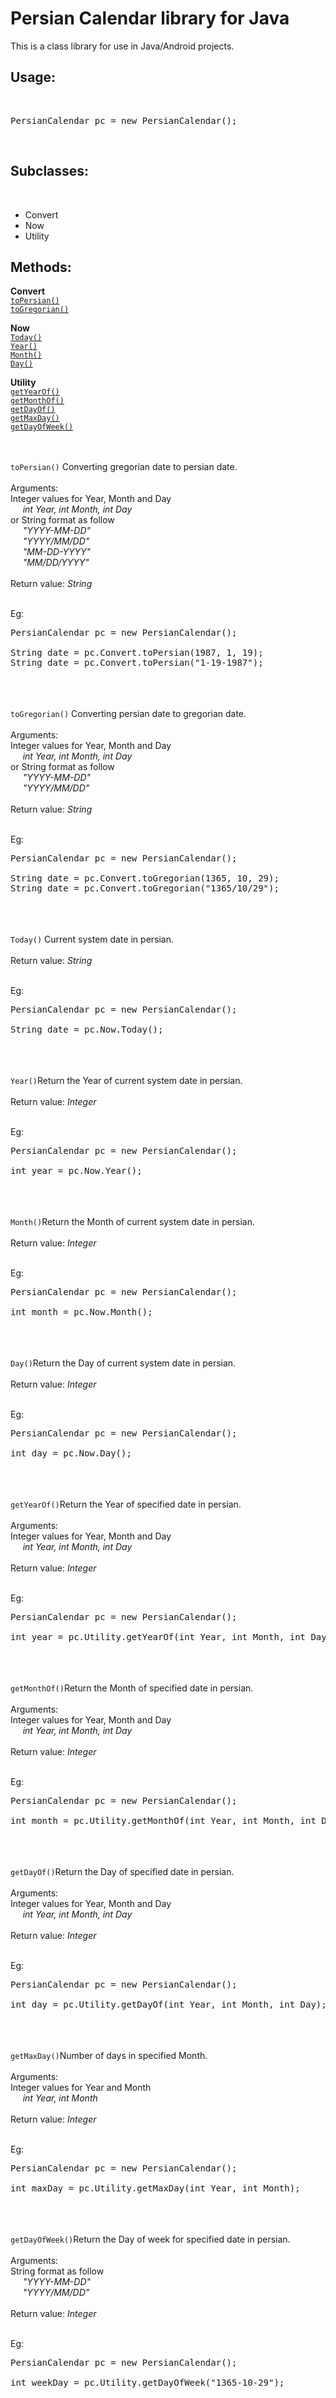 # Persian Calendar library for Java
This is a class library for use in Java/Android projects.

<h2>Usage:</h2><br />
<pre>PersianCalendar pc = new PersianCalendar();</pre><br />


<h2>Subclasses:</h2><br />
<ul>
  <li>Convert</li>
  <li>Now</li>
  <li>Utility</li>
</ul>

<h2>Methods:</h2>
<b>Convert</b><br />
<a href="#ctp"><code>toPersian()</code></a><br />
<a href="#ctg"><code>toGregorian()</code></a><br />

<b>Now</b><br />
<a href="#gn"><code>Today()</code></a><br />
<a href="#gy"><code>Year()</code></a><br />
<a href="#gm"><code>Month()</code></a><br />
<a href="#gd"><code>Day()</code></a><br />

<b>Utility</b><br />
<a href="#gyo"><code>getYearOf()</code></a><br />
<a href="#gmo"><code>getMonthOf()</code></a><br />
<a href="#gdo"><code>getDayOf()</code></a><br />
<a href="#gmd"><code>getMaxDay()</code></a><br />
<a href="#gdow"><code>getDayOfWeek()</code></a><br /><br /><br />

<a id="ctp"></a><code>toPersian()</code> Converting gregorian date to persian date.<br /><br />
Arguments:<br />
Integer values for Year, Month and Day<br />
<i>&nbsp;&nbsp;&nbsp;&nbsp;&nbsp;int Year, int Month, int Day</i><br />
or String format as follow<br />
<i>&nbsp;&nbsp;&nbsp;&nbsp;&nbsp;"YYYY-MM-DD"<br />
&nbsp;&nbsp;&nbsp;&nbsp;&nbsp;"YYYY/MM/DD"<br />
&nbsp;&nbsp;&nbsp;&nbsp;&nbsp;"MM-DD-YYYY"<br />
&nbsp;&nbsp;&nbsp;&nbsp;&nbsp;"MM/DD/YYYY"<br /></i><br />
Return value: <i>String</i><br /><br />

Eg:
<pre>
PersianCalendar pc = new PersianCalendar();

String date = pc.Convert.toPersian(1987, 1, 19);
String date = pc.Convert.toPersian("1-19-1987");        
</pre>
<br /><br /><br />
<a id="ctg"></a><code>toGregorian()</code> Converting persian date to gregorian date.<br /><br />
Arguments:<br />
Integer values for Year, Month and Day<br />
<i>&nbsp;&nbsp;&nbsp;&nbsp;&nbsp;int Year, int Month, int Day</i><br />
or String format as follow<br />
<i>&nbsp;&nbsp;&nbsp;&nbsp;&nbsp;"YYYY-MM-DD"<br />
&nbsp;&nbsp;&nbsp;&nbsp;&nbsp;"YYYY/MM/DD"<br /></i><br />
Return value: <i>String</i><br /><br />

Eg:
<pre>
PersianCalendar pc = new PersianCalendar();

String date = pc.Convert.toGregorian(1365, 10, 29);
String date = pc.Convert.toGregorian("1365/10/29");        
</pre>
<br /><br /><br />
<a id="gn"></a><code>Today()</code> Current system date in persian.<br /><br />
Return value: <i>String</i><br /><br />

Eg:
<pre>
PersianCalendar pc = new PersianCalendar();

String date = pc.Now.Today();       
</pre>
<br /><br /><br />
<a id="gy"></a><code>Year()</code>Return the Year of current system date in persian.<br /><br />
Return value: <i>Integer</i><br /><br />

Eg:
<pre>
PersianCalendar pc = new PersianCalendar();

int year = pc.Now.Year();       
</pre>
<br /><br /><br />
<a id="gm"></a><code>Month()</code>Return the Month of current system date in persian.<br /><br />
Return value: <i>Integer</i><br /><br />

Eg:
<pre>
PersianCalendar pc = new PersianCalendar();

int month = pc.Now.Month();       
</pre>
<br /><br /><br />
<a id="gd"></a><code>Day()</code>Return the Day of current system date in persian.<br /><br />
Return value: <i>Integer</i><br /><br />

Eg:
<pre>
PersianCalendar pc = new PersianCalendar();

int day = pc.Now.Day();       
</pre>
<br /><br /><br />
<a id="gyo"></a><code>getYearOf()</code>Return the Year of specified date in persian.<br /><br />
Arguments:<br />
Integer values for Year, Month and Day<br />
<i>&nbsp;&nbsp;&nbsp;&nbsp;&nbsp;int Year, int Month, int Day<br /></i><br />
Return value: <i>Integer</i><br /><br />

Eg:
<pre>
PersianCalendar pc = new PersianCalendar();

int year = pc.Utility.getYearOf(int Year, int Month, int Day);       
</pre>
<br /><br /><br />
<a id="gmo"></a><code>getMonthOf()</code>Return the Month of specified date in persian.<br /><br />
Arguments:<br />
Integer values for Year, Month and Day<br />
<i>&nbsp;&nbsp;&nbsp;&nbsp;&nbsp;int Year, int Month, int Day<br /></i><br />
Return value: <i>Integer</i><br /><br />

Eg:
<pre>
PersianCalendar pc = new PersianCalendar();

int month = pc.Utility.getMonthOf(int Year, int Month, int Day);       
</pre>
<br /><br /><br />
<a id="gdo"></a><code>getDayOf()</code>Return the Day of specified date in persian.<br /><br />
Arguments:<br />
Integer values for Year, Month and Day<br />
<i>&nbsp;&nbsp;&nbsp;&nbsp;&nbsp;int Year, int Month, int Day<br /></i><br />
Return value: <i>Integer</i><br /><br />

Eg:
<pre>
PersianCalendar pc = new PersianCalendar();

int day = pc.Utility.getDayOf(int Year, int Month, int Day);       
</pre>
<br /><br /><br />
<a id="gmd"></a><code>getMaxDay()</code>Number of days in specified Month.<br /><br />
Arguments:<br />
Integer values for Year and Month<br />
<i>&nbsp;&nbsp;&nbsp;&nbsp;&nbsp;int Year, int Month<br /></i><br />
Return value: <i>Integer</i><br /><br />

Eg:
<pre>
PersianCalendar pc = new PersianCalendar();

int maxDay = pc.Utility.getMaxDay(int Year, int Month);       
</pre>
<br /><br /><br />
<a id="gdow"></a><code>getDayOfWeek()</code>Return the Day of week for specified date in persian.<br /><br />
Arguments:<br />
String format as follow<br />
<i>&nbsp;&nbsp;&nbsp;&nbsp;&nbsp;"YYYY-MM-DD"<br />
&nbsp;&nbsp;&nbsp;&nbsp;&nbsp;"YYYY/MM/DD"<br /></i><br />
Return value: <i>Integer</i><br /><br />

Eg:
<pre>
PersianCalendar pc = new PersianCalendar();

int weekDay = pc.Utility.getDayOfWeek("1365-10-29");       
</pre>

